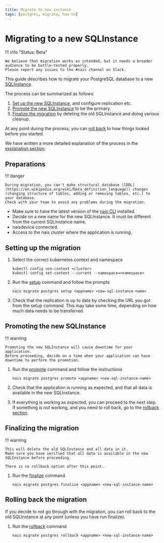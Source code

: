 ```yaml
---
title: Migrate to new instance
tags: [postgres, migrate, how-to]
---
```


# Migrating to a new SQLInstance

!!! info "Status: Beta"

    We believe that migration works as intended, but it needs a broader audience to be battle-tested properly.
    Please report any issues to the #nais channel on Slack.

This guide describes how to migrate your PostgreSQL database to a new [SQLInstance](../explanations/cloud-sql-instance.md).

The process can be summarized as follows:

1. [Set up the new SQLInstance](#setting-up-the-migration), and configure replication etc.
2. [Promote the new SQLInstance](#promoting-the-new-sqlinstance) to be the primary.
3. [Finalize the migration](#finalizing-the-migration) by deleting the old SQLInstance and doing various cleanup.

At any point during the process, you can [roll back](#rolling-back-the-migration) to how things looked before you started.

We have written a more detailed explanation of the process in the [explanation section](../explanations/migrate-to-new-instance.md).

## Preparations

!!! danger
    
    During migration, you can't make structural database ([DDL](https://en.wikipedia.org/wiki/Data_definition_language)) changes (changing structure of tables, adding or removing tables, etc.) to your database. 
    Check with your team to avoid any problems during the migration.

* Make sure to have the latest version of the [nais CLI](../../../operate/cli/README.md) installed.
* Decide on a new name for the new SQLInstance. It must be different from the current SQLInstance name.
* naisdevice connected.
* Access to the nais cluster where the application is running.

## Setting up the migration

1. Select the correct kubernetes context and namespace

   ```shell
   kubectl config use-context <cluster>
   kubectl config set-context --current --namespace=<namespace>
   ```

2. Run the [setup](../../../operate/cli/reference/postgres.md#migrate-setup) command and follow the prompts
    
    ```shell
    nais migrate postgres setup <appname> <new-sql-instance-name>
    ```

3. Check that the replication is up to date by checking the URL you got from the setup command.
   This may take some time, depending on how much data needs to be transferred. 

## Promoting the new SQLInstance

!!! warning

    Promoting the new SQLInstance will cause downtime for your application.
    Before proceeding, decide on a time when your application can have downtime to perform the promotion.

1. Run the [promote](../../../operate/cli/reference/postgres.md#migrate-promote) command and follow the instructions

    ```shell
    nais migrate postgres promote <appname> <new-sql-instance-name>
    ```

2. Check that the application is running as expected, and that all data is available in the new SQLInstance.
3. If everything is working as expected, you can proceed to the next step.
   If something is not working, and you need to roll back, go to the [rollback section](#rolling-back-the-migration).

## Finalizing the migration

!!! warning

    This will delete the old SQLInstance and all data in it. 
    Make sure you have verified that all data is available in the new SQLInstance before proceeding.

    There is no rollback option after this point.

1. Run the [finalize](../../../operate/cli/reference/postgres.md#migrate-finalize) command

    ```shell
    nais migrate postgres finalize <appname> <new-sql-instance-name>
    ```

## Rolling back the migration

If you decide to not go through with the migration, you can roll back to the old SQLInstance at any point (unless you have run finalize).

1. Run the [rollback](../../../operate/cli/reference/postgres.md#migrate-rollback) command

    ```shell
    nais migrate postgres rollback <appname> <new-sql-instance-name>
    ```
